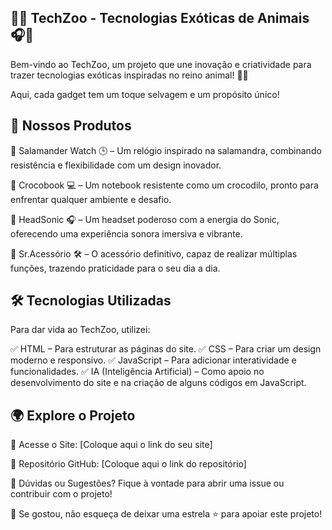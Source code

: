 ## 🦎🐊 TechZoo - Tecnologias Exóticas de Animais 🎧🔧 ##
Bem-vindo ao TechZoo, um projeto que une inovação e criatividade para trazer tecnologias exóticas inspiradas no reino animal! 🦜🔬

Aqui, cada gadget tem um toque selvagem e um propósito único!

## 🌟 Nossos Produtos ##
🔹 Salamander Watch 🕒 – Um relógio inspirado na salamandra, combinando resistência e flexibilidade com um design inovador.

🔹 Crocobook 💻 – Um notebook resistente como um crocodilo, pronto para enfrentar qualquer ambiente e desafio.

🔹 HeadSonic 🎧 – Um headset poderoso com a energia do Sonic, oferecendo uma experiência sonora imersiva e vibrante.

🔹 Sr.Acessório 🛠️ – O acessório definitivo, capaz de realizar múltiplas funções, trazendo praticidade para o seu dia a dia.

## 🛠️ Tecnologias Utilizadas ##
Para dar vida ao TechZoo, utilizei:

✅ HTML – Para estruturar as páginas do site.
✅ CSS – Para criar um design moderno e responsivo.
✅ JavaScript – Para adicionar interatividade e funcionalidades.
✅ IA (Inteligência Artificial) – Como apoio no desenvolvimento do site e na criação de alguns códigos em JavaScript.

## 🌍 Explore o Projeto ##

🔗 Acesse o Site: [Coloque aqui o link do seu site]

📂 Repositório GitHub: [Coloque aqui o link do repositório]

💬 Dúvidas ou Sugestões? Fique à vontade para abrir uma issue ou contribuir com o projeto!

🚀 Se gostou, não esqueça de deixar uma estrela ⭐ para apoiar este projeto!
